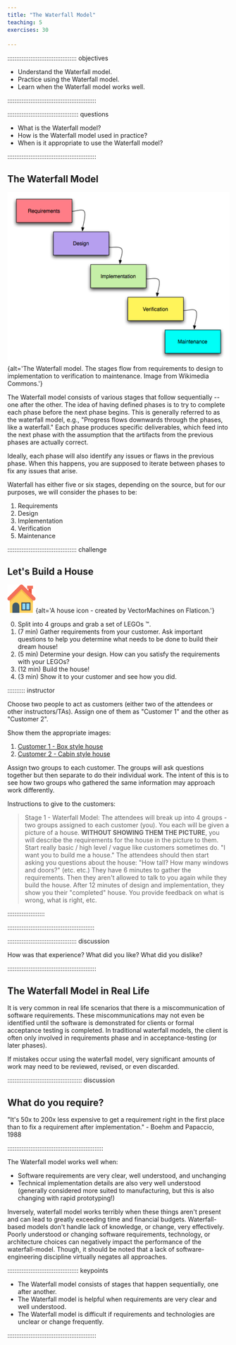 ```yaml
---
title: "The Waterfall Model"
teaching: 5
exercises: 30

---
```


::::::::::::::::::::::::::::::::::::::: objectives

- Understand the Waterfall model.
- Practice using the Waterfall model.
- Learn when the Waterfall model works well.

::::::::::::::::::::::::::::::::::::::::::::::::::

:::::::::::::::::::::::::::::::::::::::: questions

- What is the Waterfall model?
- How is the Waterfall model used in practice?
- When is it appropriate to use the Waterfall model?

::::::::::::::::::::::::::::::::::::::::::::::::::


## The Waterfall Model

![](fig/waterfall.png){alt='The Waterfall model. The stages flow from requirements to design to implementation to verification to maintenance. Image from Wikimedia Commons.'}

The Waterfall model consists of various stages that follow sequentially -- one after the other.
The idea of having defined phases is to try to complete each phase before
the next phase begins.
This is generally referred to as the waterfall model, e.g., "Progress flows
downwards through the phases, like a waterfall."
Each phase produces specific deliverables, which feed into the next phase with
the assumption that the artifacts from the previous phases are actually correct.

Ideally, each phase will also identify any issues or flaws in the previous phase.
When this happens, you are supposed to iterate between phases to fix any issues that arise.

Waterfall has either five or six stages, depending on the source, but for our purposes,
we will consider the phases to be:

1. Requirements
1. Design
1. Implementation
1. Verification
1. Maintenance

::::::::::::::::::::::::::::::::::::::: challenge

## Let's Build a House

![](fig/house.png){alt='A house icon - created by VectorMachines on Flaticon.'}

0. Split into 4 groups and grab a set of LEGOs :tm:.
1. (7 min) Gather requirements from your customer. 
   Ask important questions to help you determine what needs to be done to build their dream house!
2. (5 min) Determine your design. How can you satisfy the requirements with your LEGOs?
3. (12 min) Build the house!
4. (3 min) Show it to your customer and see how you did.

:::::::::: instructor

Choose two people to act as customers (either two of the attendees or other instructors/TAs).
Assign one of them as "Customer 1" and the other as "Customer 2".

Show them the appropriate images:

1. [Customer 1 - Box style house](fig/customer1-house.jpg)
2. [Customer 2 - Cabin style house](fig/customer2-house.png)

Assign two groups to each customer. The groups will ask questions together but then
separate to do their individual work. The intent of this is to see how two groups
who gathered the same information may approach work differently.

Instructions to give to the customers:

> Stage 1 - Waterfall Model: The attendees will break up into 4 groups - two
> groups assigned to each customer (you). You each will be given a picture of a
> house. **WITHOUT SHOWING THEM THE PICTURE**, you will describe the requirements
> for the house in the picture to them. Start really basic / high level / vague
> like customers sometimes do. "I want you to build me a house." The attendees
> should then start asking you questions about the house: "How tall? How many
> windows and doors?" (etc. etc.) They have 6 minutes to gather the requirements.
> Then they aren't allowed to talk to you again while they build the house.
> After 12 minutes of design and implementation, they show you their "completed"
> house. You provide feedback on what is wrong, what is right, etc.

:::::::::::::::::::::

:::::::::::::::::::::::::::::::::::::::::::::::::

::::::::::::::::::::::::::::::::::::::: discussion

How was that experience? What did you like? What did you dislike?

::::::::::::::::::::::::::::::::::::::::::::::::::


## The Waterfall Model in Real Life

It is very common in real life scenarios that there is a miscommunication of software requirements.
These miscommunications may not even be identified until the software is demonstrated
for clients or formal acceptance testing is completed.
In traditional waterfall models, the client is often only involved in requirements
phase and in acceptance-testing (or later phases).

If mistakes occur using the waterfall model, very significant amounts of work
may need to be reviewed, revised, or even discarded.

::::::::::::::::::::::::::::::::::::::::::  discussion

## What do you require?

"It's 50x to 200x less expensive to get a requirement right in the first place
than to fix a requirement after implementation." - Boehm and Papaccio, 1988

::::::::::::::::::::::::::::::::::::::::::::::::::::::


The Waterfall model works well when:

- Software requirements are very clear, well understood, and unchanging
- Technical implementation details are also very well understood (generally 
  considered more suited to manufacturing, but this is also changing with rapid prototyping!)

Inversely, waterfall model works terribly when these things aren't present and
can lead to greatly exceeding time and financial budgets.
Waterfall-based models don't handle lack of knowledge, or change, very effectively.
Poorly understood or changing software requirements, technology, or
architecture choices can negatively impact the performance of the waterfall-model.
Though, it should be noted that a lack of software-engineering discipline virtually negates all approaches.

:::::::::::::::::::::::::::::::::::::::: keypoints

- The Waterfall model consists of stages that happen sequentially, one after another.
- The Waterfall model is helpful when requirements are very clear and well understood.
- The Waterfall model is difficult if requirements and technologies are unclear or change frequently.

::::::::::::::::::::::::::::::::::::::::::::::::::
